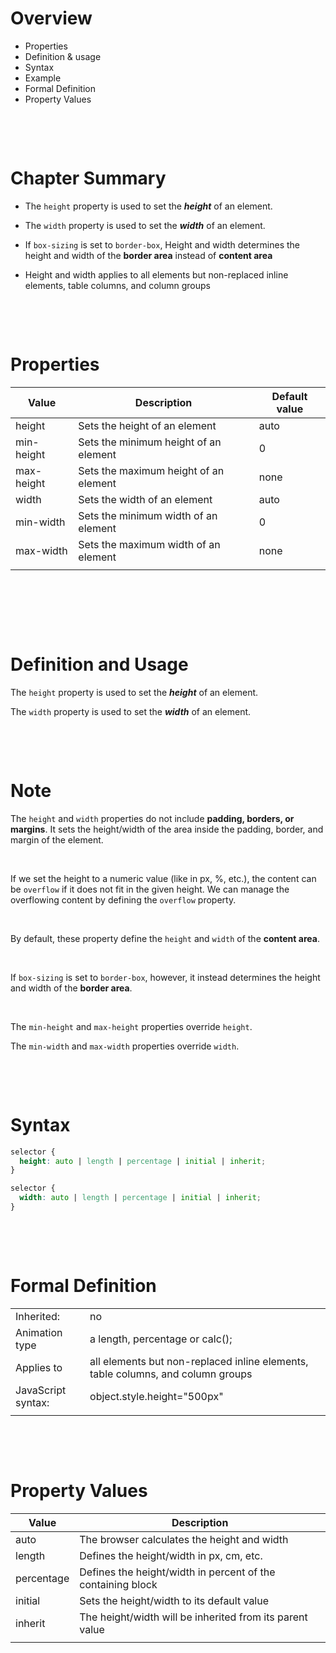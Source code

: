 # Overview

- Properties
- Definition & usage
- Syntax
- Example
- Formal Definition
- Property Values

&nbsp;

&nbsp;

# Chapter Summary

- The `height` property is used to set the **_height_** of an element.

- The `width` property is used to set the **_width_** of an element.

- If `box-sizing` is set to `border-box`,  Height and width determines the height and width of the **border area** instead of **content area**

- Height and width applies to all elements but non-replaced inline elements, table columns, and column groups

&nbsp;

&nbsp;

# Properties

| Value      | Description                           | Default value |
| ---------- | ------------------------------------- | ------------- |
| height     | Sets the height of an element         | auto          |
| min-height | Sets the minimum height of an element | 0             |
| max-height | Sets the maximum height of an element | none          |
| width      | Sets the width of an element          | auto          |
| min-width  | Sets the minimum width of an element  | 0             |
| max-width  | Sets the maximum width of an element  | none          |
|            |                                       |               |

&nbsp;

&nbsp;

&nbsp;

# Definition and Usage

The `height` property is used to set the **_height_** of an element.

The `width` property is used to set the **_width_** of an element.

&nbsp;

&nbsp;

# Note

The `height` and `width` properties do not include **padding, borders, or margins**. It sets the height/width of the area inside the padding, border, and margin of the element.

&nbsp;

If we set the height to a numeric value (like in px, %, etc.), the content can be `overflow` if it does not fit in the given height. We can manage the overflowing content by defining the `overflow` property.

&nbsp;

By default, these property define the `height` and `width` of the **content area**.

&nbsp;

If `box-sizing` is set to `border-box`, however, it instead determines the height and width of the **border area**.

&nbsp;

The `min-height` and `max-height` properties override `height`.

The `min-width` and `max-width` properties override `width`.

&nbsp;

&nbsp;

# Syntax

```css
selector {
  height: auto | length | percentage | initial | inherit;
}

selector {
  width: auto | length | percentage | initial | inherit;
}
```

&nbsp;

&nbsp;

# Formal Definition

|                    |                                                                                 |
| ------------------ | ------------------------------------------------------------------------------- |
| Inherited:         | no                                                                              |
| Animation type     | a length, percentage or calc();                                                 |
| Applies to         | all elements but non-replaced inline elements, table columns, and column groups |
| JavaScript syntax: | object.style.height="500px"                                                     |
|                    |                                                                                 |

&nbsp;

&nbsp;

# Property Values

| Value      | Description                                                 |
| ---------- | ----------------------------------------------------------- |
| auto       | The browser calculates the height and width                 |
| length     | Defines the height/width in px, cm, etc.                    |
| percentage | Defines the height/width in percent of the containing block |
| initial    | Sets the height/width to its default value                  |
| inherit    | The height/width will be inherited from its parent value    |
|            |                                                             |

&nbsp;
